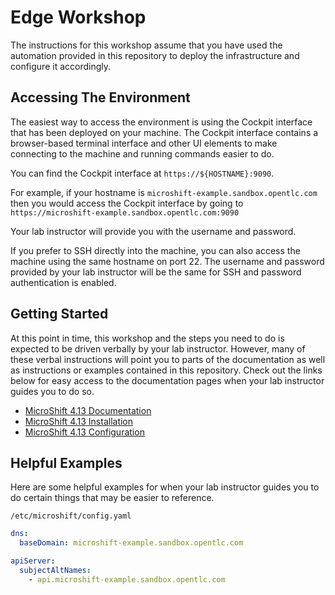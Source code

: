 # Edge Workshop

The instructions for this workshop assume that you have used the automation provided in this
repository to deploy the infrastructure and configure it accordingly.

## Accessing The Environment

The easiest way to access the environment is using the Cockpit interface that has been deployed on
your machine. The Cockpit interface contains a browser-based terminal interface and other UI
elements to make connecting to the machine and running commands easier to do.

You can find the Cockpit interface at `https://${HOSTNAME}:9090`.

For example, if your hostname is `microshift-example.sandbox.opentlc.com` then you would access the
Cockpit interface by going to `https://microshift-example.sandbox.opentlc.com:9090`

Your lab instructor will provide you with the username and password.

If you prefer to SSH directly into the machine, you can also access the machine using the same
hostname on port 22. The username and password provided by your lab instructor will be the same for
SSH and password authentication is enabled.

## Getting Started

At this point in time, this workshop and the steps you need to do is expected to be driven verbally
by your lab instructor. However, many of these verbal instructions will point you to parts of the
documentation as well as instructions or examples contained in this repository. Check out the links
below for easy access to the documentation pages when your lab instructor guides you to do so.

- [MicroShift 4.13 Documentation](https://access.redhat.com/documentation/en-us/red_hat_build_of_microshift/4.13)
- [MicroShift 4.13 Installation](https://access.redhat.com/documentation/en-us/red_hat_build_of_microshift/4.13/html-single/installing)
- [MicroShift 4.13 Configuration](https://access.redhat.com/documentation/en-us/red_hat_build_of_microshift/4.13/html-single/configuring)

## Helpful Examples

Here are some helpful examples for when your lab instructor guides you to do certain things that may
be easier to reference.

`/etc/microshift/config.yaml`

```yaml
dns:
  baseDomain: microshift-example.sandbox.opentlc.com

apiServer:
  subjectAltNames:
    - api.microshift-example.sandbox.opentlc.com
```
